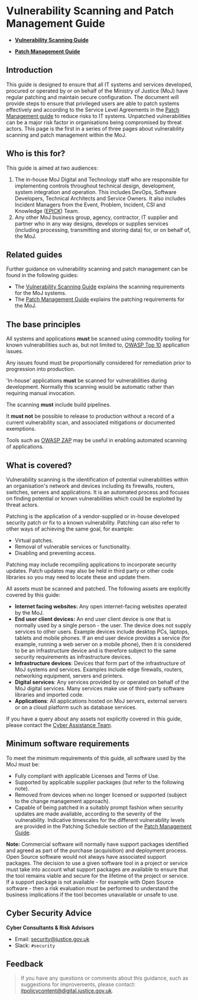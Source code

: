 # Vulnerability Scanning and Patch Management Guide

-   **[Vulnerability Scanning Guide](vulnerability-scanning-guide.md)**  

-   **[Patch Management Guide](patch-management-guide.md)**  


## Introduction

This guide is designed to ensure that all IT systems and services developed, procured or operated by or on behalf of the Ministry of Justice \(MoJ\) have regular patching and maintain secure configuration. The document will provide steps to ensure that privileged users are able to patch systems effectively and according to the Service Level Agreements in the [Patch Management guide](patch-management-guide.md) to reduce risks to IT systems. Unpatched vulnerabilities can be a major risk factor in organisations being compromised by threat actors. This page is the first in a series of three pages about vulnerability scanning and patch management within the MoJ.

## Who is this for?

This guide is aimed at two audiences:

1.  The in-house MoJ Digital and Technology staff who are responsible for implementing controls throughout technical design, development, system integration and operation. This includes DevOps, Software Developers, Technical Architects and Service Owners. It also includes Incident Managers from the Event, Problem, Incident, CSI and Knowledge \([EPICK](https://peoplefinder.service.gov.uk/teams/epic)\) Team.
2.  Any other MoJ business group, agency, contractor, IT supplier and partner who in any way designs, develops or supplies services \(including processing, transmitting and storing data\) for, or on behalf of, the MoJ.

## Related guides

Further guidance on vulnerability scanning and patch management can be found in the following guides:

-   The [Vulnerability Scanning Guide](vulnerability-scanning-guide.md) explains the scanning requirements for the MoJ systems.
-   The [Patch Management Guide](patch-management-guide.md) explains the patching requirements for the MoJ.

## The base principles

All systems and applications **must** be scanned using commodity tooling for known vulnerabilities such as, but not limited to, [OWASP Top 10](https://www.owasp.org/index.php/OWASP_Top_Ten_Cheat_Sheet) application issues.

Any issues found must be proportionally considered for remediation prior to progression into production.

'In-house' applications **must** be scanned for vulnerabilities during development. Normally this scanning would be automatic rather than requiring manual invocation.

The scanning **must** include build pipelines.

It **must not** be possible to release to production without a record of a current vulnerability scan, and associated mitigations or documented exemptions.

Tools such as [OWASP ZAP](https://www.owasp.org/index.php/OWASP_Zed_Attack_Proxy_Project) may be useful in enabling automated scanning of applications.

## What is covered?

Vulnerability scanning is the identification of potential vulnerabilities within an organisation's network and devices including its firewalls, routers, switches, servers and applications. It is an automated process and focuses on finding potential or known vulnerabilities which could be exploited by threat actors.

Patching is the application of a vendor-supplied or in-house developed security patch or fix to a known vulnerability. Patching can also refer to other ways of achieving the same goal, for example:

-   Virtual patches.
-   Removal of vulnerable services or functionality.
-   Disabling and preventing access.

Patching may include recompiling applications to incorporate security updates. Patch updates may also be held in third party or other code libraries so you may need to locate these and update them.

All assets must be scanned and patched. The following assets are explicitly covered by this guide:

-   **Internet facing websites:** Any open internet-facing websites operated by the MoJ.
-   **End user client devices:** An end user client device is one that is normally used by a single person - the user. The device does not supply services to other users. Example devices include desktop PCs, laptops, tablets and mobile phones. If an end user device provides a service \(for example, running a web server on a mobile phone\), then it is considered to be an infrastructure device and is therefore subject to the same security requirements as infrastructure devices.
-   **Infrastructure devices**: Devices that form part of the infrastructure of MoJ systems and services. Examples include edge firewalls, routers, networking equipment, servers and printers.
-   **Digital services**: Any services provided by or operated on behalf of the MoJ digital services. Many services make use of third-party software libraries and imported code.
-   **Applications**: All applications hosted on MoJ servers, external servers or on a cloud platform such as database services.

If you have a query about any assets not explicitly covered in this guide, please contact the [Cyber Assistance Team](#cyber-security-advice).

## Minimum software requirements

To meet the minimum requirements of this guide, all software used by the MoJ must be:

-   Fully compliant with applicable Licenses and Terms of Use.
-   Supported by applicable supplier packages \(but refer to the following note\).
-   Removed from devices when no longer licensed or supported \(subject to the change management approach\).
-   Capable of being patched in a suitably prompt fashion when security updates are made available, according to the severity of the vulnerability. Indicative timescales for the different vulnerability levels are provided in the Patching Schedule section of the [Patch Management Guide](patch-management-guide.md).

**Note:** Commercial software will normally have support packages identified and agreed as part of the purchase \(acquisition\) and deployment process. Open Source software would not always have associated support packages. The decision to use a given software tool in a project or service must take into account what support packages are available to ensure that the tool remains viable and secure for the lifetime of the project or service. If a support package is not available - for example with Open Source software - then a risk evaluation must be performed to understand the business implications if the tool becomes unavailable or unsafe to use.

## Cyber Security Advice

**Cyber Consultants & Risk Advisors**

-   Email: [security@justice.gov.uk](mailto:security@justice.gov.uk)
-   Slack: `#security`

## Feedback

> If you have any questions or comments about this guidance, such as suggestions for improvements, please contact: [itpolicycontent@digital.justice.gov.uk](mailto:itpolicycontent@digital.justice.gov.uk).

